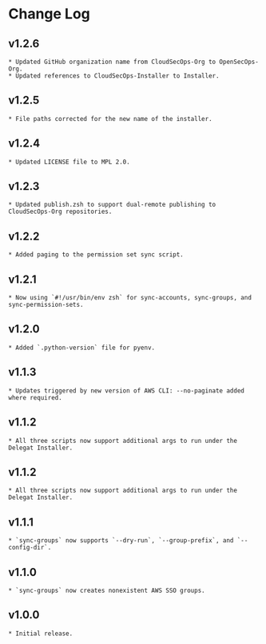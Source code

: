 # Change Log

## v1.2.6
    * Updated GitHub organization name from CloudSecOps-Org to OpenSecOps-Org.
    * Updated references to CloudSecOps-Installer to Installer.

## v1.2.5
    * File paths corrected for the new name of the installer.

## v1.2.4
    * Updated LICENSE file to MPL 2.0.

## v1.2.3
    * Updated publish.zsh to support dual-remote publishing to CloudSecOps-Org repositories.

## v1.2.2
    * Added paging to the permission set sync script.

## v1.2.1
    * Now using `#!/usr/bin/env zsh` for sync-accounts, sync-groups, and sync-permission-sets.

## v1.2.0
    * Added `.python-version` file for pyenv.

## v1.1.3
    * Updates triggered by new version of AWS CLI: --no-paginate added where required.

## v1.1.2
    * All three scripts now support additional args to run under the Delegat Installer.

## v1.1.2
    * All three scripts now support additional args to run under the Delegat Installer.

## v1.1.1
    * `sync-groups` now supports `--dry-run`, `--group-prefix`, and `--config-dir`.

## v1.1.0
    * `sync-groups` now creates nonexistent AWS SSO groups.

## v1.0.0
    * Initial release.
